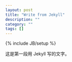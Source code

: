 ```yaml
---
layout: post
title: "Write from Jekyll"
description: ""
category: ""
tags: []
---
```

{% include JB/setup %}

这是第一段用 Jekyll 写的文字。
